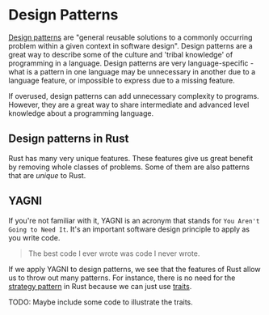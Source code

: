 # Design Patterns

[Design patterns](https://en.wikipedia.org/wiki/Software_design_pattern) are "general reusable solutions to a commonly occurring problem within a given context in software design". 
Design patterns are a great way to describe some of the culture and 'tribal knowledge' of programming in a language.
Design patterns are very language-specific - what is a pattern in one language may be unnecessary in another due to a language feature, or impossible to express due to a missing feature.

If overused, design patterns can add unnecessary complexity to programs. However, they are a great way to share intermediate and advanced level knowledge about a programming language.

## Design patterns in Rust

Rust has many very unique features. These features give us great benefit by removing whole classes of problems. Some of them are also patterns that are _unique_ to Rust.

## YAGNI

If you're not familiar with it, YAGNI is an acronym that stands for `You Aren't Going to Need It`. It's an important software design principle to apply as you write code.

> The best code I ever wrote was code I never wrote.

If we apply YAGNI to design patterns, we see that the features of Rust allow us to throw out many patterns. For instance, there is no need for the [strategy pattern](https://en.wikipedia.org/wiki/Strategy_pattern) in Rust because we can just use [traits](https://doc.rust-lang.org/book/traits.html).

TODO: Maybe include some code to illustrate the traits.
